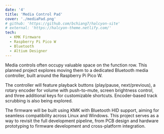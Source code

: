 ```yaml
---
date: '4'
title: 'Media Control Pad'
cover: './mediaPad.png'
# github: 'https://github.com/bchiang7/halcyon-site'
# external: 'https://halcyon-theme.netlify.com/'
tech:
  - KMK Firmware
  - Raspberry Pi Pico W
  - Bluetooth
  - Altium Designer
---
```


Media controls often occupy valuable space on the function row. This planned project explores moving them to a dedicated Bluetooth media controller, built around the Raspberry Pi Pico W.

The controller will feature playback buttons (play/pause, next/previous), a rotary encoder for volume with push-to-mute, screen brightness control, and three additional keys for customizable shortcuts. Encoder-based track scrubbing is also being explored.

The firmware will be built using KMK with Bluetooth HID support, aiming for seamless compatibility across Linux and Windows. This project serves as a way to revisit the full development pipeline, from PCB design and hardware prototyping to firmware development and cross-platform integration.
